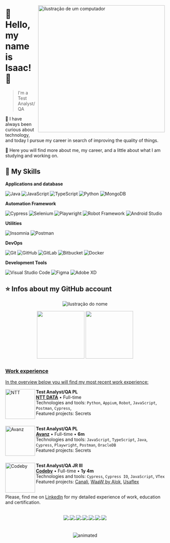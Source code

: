##

<img src="https://raw.githubusercontent.com/MicaelliMedeiros/micaellimedeiros/master/image/computer-illustration.png" alt="ilustração de um computador" min-width="400px" max-width="400px" width="400px" align="right">

# 💜 Hello, my name is <strong>Isaac! 👋</strong>

> I'm a Test Analyst/QA

🔭 I have always been curious about technology, and today I pursue my career in search of improving the quality of things.

💬 Here you will find more about me, my career, and a little about what I am studying and working on.

## 🚀 My Skills

**Applications and database**

![Java](https://img.shields.io/badge/Java-path?style=flat&logo=coffeescript&color=333333)
![JavaScript](https://img.shields.io/badge/-JavaScript-333333?style=flat&logo=javascript)
![TypeScript](https://img.shields.io/badge/TypeScript-maker?style=flat&logo=typescript&logoColor=%233178C6&color=333333)
![Python](https://img.shields.io/badge/Python-maker?style=flat&logo=python&logoColor=%233776AB&color=333333)
![MongoDB](https://img.shields.io/badge/MongoDB-maker?style=flat&logo=mongodb&logoColor=%2347A248&color=333333)

**Automation Framework**

![Cypress](https://img.shields.io/badge/Cypress-maker?style=flat&logo=cypress&color=333333)
![Selenium](https://img.shields.io/badge/Selenium-maker?style=flat&logo=selenium&color=333333)
![Playwright](https://img.shields.io/badge/Playwright-maker?style=flat&logo=playwright&color=333333)
![Robot Framework](https://img.shields.io/badge/Robot%20Framework-maker?style=flat&logo=robotframework&color=333333)
![Android Studio](https://img.shields.io/badge/Appium%20%2B%20Android%20Studio-maker?style=flat&logo=androidstudio&color=333333)

**Utilities**

![Insomnia](https://img.shields.io/badge/-Insomnia-333333?style=flat&logo=insomnia)
![Postman](https://img.shields.io/badge/-Postman-333333?style=flat&logo=postman)

**DevOps**

![Git](https://img.shields.io/badge/-Git-333333?style=flat&logo=git)
![GitHub](https://img.shields.io/badge/-GitHub-333333?style=flat&logo=github)
![GitLab](https://img.shields.io/badge/GitLab-maker?style=flat&logo=gitlab&logoColor=%23FC6D26&color=333333)
![Bitbucket](https://img.shields.io/badge/-Bitbucket-333333?style=flat&logo=bitbucket)
![Docker](https://img.shields.io/badge/-Docker-333333?style=flat&logo=docker)


**Development Tools**

![Visual Studio Code](https://img.shields.io/badge/-Visual%20Studio%20Code-333333?style=flat&logo=visual-studio-code&logoColor=007ACC)
![Figma](https://img.shields.io/badge/-Figma-333333?style=flat&logo=figma&logoColor=007ACC)
![Adobe XD](https://img.shields.io/badge/-Adobe%20XD-333333?style=flat&logo=adobe-xd&logoColor=007ACC)

## ⭐ Infos about my GitHub account

<p align="center">
  <img src="https://img.shields.io/static/v1?label=Overview&message=EIAzeez&color=f8efd4&style=for-the-badge&logo=GitHub" alt="ilustração do nome">
</p>

<p align="center">
  <img height=150 align="center" src="https://github-readme-stats.vercel.app/api?username=eiazeez&show_icons=true&title_color=783c00&text_color=af552e&icon_color=783c00&bg_color=f8efd4&cache_seconds=2300" />
<a href="https://github.com/anuraghazra/convoychat">
  <img height=150 align="center" src="https://github-readme-stats.vercel.app/api/top-langs?username=eiazeez&layout=compact&hide=html&langs_count=20&card_width=320&bg_color=f8efd4&title_color=783c00&text_color=af552e" />
</a>
</p>


##

<div align="center">
  <a href="https://github.com/eiazeez">
 
</div> 

### Work experience

In the overview below you will find my most recent work experience:

[<img align="left" height="94px" width="94px" alt="NTT" src="https://github.com/eiazeez/eiazeez/assets/92765887/d6b7afc0-f3e9-435d-9008-48dbdcea91bf"/>](https://br.nttdata.com/)

**Test Analyst/QA PL** \
[**NTT DATA**](https://br.nttdata.com/) • Full-time \
Technologies and tools: `Python`, `Appium`, `Robot`, `JavaScript`, `Postman`, `Cypress`,\
Featured projects: Secrets \
<br/>

[<img align="left" height="94px" width="94px" alt="Avanz" src="https://github.com/eiazeez/eiazeez/assets/92765887/3fcdd1f2-1cdc-486b-bb95-995eeb903dab"/>](https://www.avanz.com.br/)

**Test Analyst/QA PL** \
[**Avanz**](https://www.avanz.com.br/) • Full-time • **6m** \
Technologies and tools: `JavaScript`, `TypeScript`, `Java`, `Cypress`, `Playwright`, `Postman`, `OracleDB` \
Featured projects: Secrets \
<br/>

[<img align="left" height="94px" width="94px" alt="Codeby" src="https://github.com/eiazeez/eiazeez/assets/92765887/9e568baa-4ab1-4dfe-8ac4-09ef328e0d39"/>](https://codeby.global/)

**Test Analyst/QA JR III** \
[**Codeby**](https://codeby.global/) • Full-time • **1y 4m** \
Technologies and tools: `Cypress`, `Cypress IO`, `JavaScript`, `VTex` \
Featured projects: [Canali](https://www.canali.com/), [WaaW by Alok](https://waaw.com.br/), [Usaflex](https://www.usaflex.com.br/)
<br/>
<br/>

Please, find me on [LinkedIn](https://www.linkedin.com/in/isaacdouglas/) for my detailed experience of work, education and certification.

##

  <div align="center">
  <a href="https://instagram.com/eiazeez" target="_blank">
    <img align="center" src="https://img.shields.io/badge/-Instagram-%23E4405F?style=for-the-badge&logo=instagram&logoColor=white">
  </a>
 	<a href="https://www.twitch.tv/azeeztv">
    <img align="center" src="https://img.shields.io/badge/Twitch-9146FF?style=for-the-badge&logo=twitch&logoColor=white">
  </a>
  <a href="https://discord.gg/CPprRGqDFP">
    <img align="center" src="https://img.shields.io/badge/Discord-7289DA?style=for-the-badge&logo=discord&logoColor=white">
  </a> 
  <a href="mailto:isaac.douglas08@gmail.com">
    <img align="center" src="https://img.shields.io/badge/-Gmail-%23333?style=for-the-badge&logo=gmail&logoColor=white">
  </a>
  <a href="https://www.linkedin.com/in/isaacdouglas">
    <img align="center" src="https://img.shields.io/badge/-LinkedIn-%230077B5?style=for-the-badge&logo=linkedin&logoColor=white">
  </a>
  <a href="https://pt.stackoverflow.com/users/262574/isaac-douglas">
    <img align="center" src="https://img.shields.io/badge/Stack_Overflow-FE7A16?style=for-the-badge&logo=stack-overflow&logoColor=white">
  </a>
  <a href="https://open.spotify.com/user/7cv27iu30ykxupb4nui2gl7d3?si=53900e9013684360">
    <img align="center" src="https://img.shields.io/badge/Spotify-1ED760?&style=for-the-badge&logo=spotify&logoColor=white">
  </a>  
</div>


#
<p align="center">
  <img src="https://user-images.githubusercontent.com/92765887/170848908-b02750d1-8baa-4833-9741-07f55145b086.gif" alt="animated" />
</p>

#
